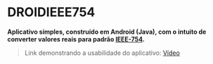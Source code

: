 # DROIDIEEE754


**Aplicativo simples, construído em Android (Java), com o intuito de converter valores reais para padrão [IEEE-754](https://en.wikipedia.org/wiki/IEEE_754).**


> Link demonstrando a usabilidade do aplicativo: [Vídeo](https://drive.google.com/file/d/1wGFtX8WN0ZPYi9hdw_7FS1MMYTZc9sQ-/view?usp=sharing)